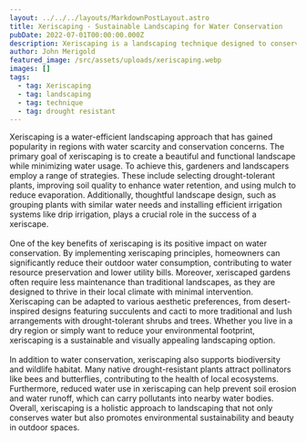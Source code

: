```yaml
---
layout: ../../../layouts/MarkdownPostLayout.astro
title: Xeriscaping - Sustainable Landscaping for Water Conservation
pubDate: 2022-07-01T00:00:00.000Z
description: Xeriscaping is a landscaping technique designed to conserve water and create drought-resistant gardens. Explore the principles of xeriscaping, suitable plant choices, and practical tips for reducing water usage in your landscape.
author: John Merigold
featured_image: /src/assets/uploads/xeriscaping.webp
images: []
tags:
  - tag: Xeriscaping 
  - tag: landscaping
  - tag: technique
  - tag: drought resistant
---
```

Xeriscaping is a water-efficient landscaping approach that has gained popularity in regions with water scarcity and conservation concerns. The primary goal of xeriscaping is to create a beautiful and functional landscape while minimizing water usage. To achieve this, gardeners and landscapers employ a range of strategies. These include selecting drought-tolerant plants, improving soil quality to enhance water retention, and using mulch to reduce evaporation. Additionally, thoughtful landscape design, such as grouping plants with similar water needs and installing efficient irrigation systems like drip irrigation, plays a crucial role in the success of a xeriscape.
<br />
<br />
One of the key benefits of xeriscaping is its positive impact on water conservation. By implementing xeriscaping principles, homeowners can significantly reduce their outdoor water consumption, contributing to water resource preservation and lower utility bills. Moreover, xeriscaped gardens often require less maintenance than traditional landscapes, as they are designed to thrive in their local climate with minimal intervention. Xeriscaping can be adapted to various aesthetic preferences, from desert-inspired designs featuring succulents and cacti to more traditional and lush arrangements with drought-tolerant shrubs and trees. Whether you live in a dry region or simply want to reduce your environmental footprint, xeriscaping is a sustainable and visually appealing landscaping option.
<br />
<br />
In addition to water conservation, xeriscaping also supports biodiversity and wildlife habitat. Many native drought-resistant plants attract pollinators like bees and butterflies, contributing to the health of local ecosystems. Furthermore, reduced water use in xeriscaping can help prevent soil erosion and water runoff, which can carry pollutants into nearby water bodies. Overall, xeriscaping is a holistic approach to landscaping that not only conserves water but also promotes environmental sustainability and beauty in outdoor spaces.
